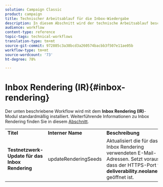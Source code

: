 ```yaml
---
solution: Campaign Classic
product: campaign
title: Technischer Arbeitsablauf für die Inbox-Wiedergabe
description: In diesem Abschnitt wird der technische Arbeitsablauf beschrieben, der mit dem Inbox-Renderingpaket installiert wurde.
audience: workflow
content-type: reference
topic-tags: technical-workflows
translation-type: tm+mt
source-git-commit: 972885c3a38bcd3a260574bacbb3f507e11ae05b
workflow-type: tm+mt
source-wordcount: '73'
ht-degree: 78%

---
```



# Inbox Rendering (IR){#inbox-rendering}

Der unten beschriebene Workflow wird mit dem **Inbox Rendering (IR)**-Modul standardmäßig installiert. Weiterführende Informationen zu Inbox Rendering finden Sie in diesem [Abschnitt](../../delivery/using/inbox-rendering.md).

<table> 
 <tbody> 
  <tr> 
   <td> <strong>Titel</strong><br /> </td> 
   <td> <strong>Interner Name</strong><br /> </td> 
   <td> <strong>Beschreibung</strong><br /> </td> 
  </tr> 
  <tr> 
   <td> <strong>Testnetzwerk-Update für das Inbox Rendering</strong><br /> </td> 
   <td> <span class="uicontrol">updateRenderingSeeds</span> <br /> </td> 
   <td> Aktualisiert die für das Inbox Rendering verwendeten E-Mail-Adressen. Setzt voraus, dass der HTTPS-Port für <strong>deliverability.neolane.net</strong> geöffnet ist.<br /> </td> 
  </tr> 
 </tbody> 
</table>


